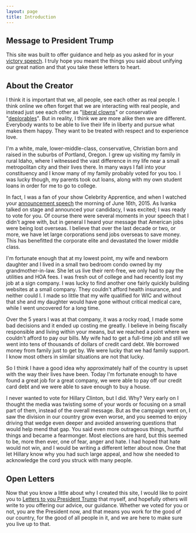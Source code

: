 ```yaml
---
layout: page
title: Introduction
---
```


## Message to President Trump

This site was built to offer guidance and help as you asked for in your [victory
speech](http://www.cnn.com/videos/politics/2016/11/08/donald-trump-entire-victory-speech-election-sot.cnn). I truly hope you meant the things you said about unifying our great
nation and that you take these letters to heart.

## About the Creator

I think it is important that we, all people, see each other as real people. I
think online we often forget that we are interacting with real people, and
instead just see each other as
"[liberal clowns](https://twitter.com/realdonaldtrump/status/622399905441583104)"
or conservative "[deplorables](http://www.cnn.com/2016/09/09/politics/hillary-clinton-donald-trump-basket-of-deplorables/)".
But in reality, I think we are more alike then we are different. Everybody wants
to be able to live their life in liberty and pursue what makes them happy. They
want to be treated with respect and to experience love.

I'm a white, male, lower-middle-class, conservative, Christian born and raised
in the suburbs of Portland, Oregon. I grew up visiting my family in rural Idaho,
where I witnessed the vast difference in my life near a small metropolitan city
and their lives there. In many ways I fall into your constituency and I know
many of my family probably voted for you too. I was lucky though, my parents
took out loans, along with my own student loans in order for me to go to
college.

In fact, I was a fan of your show Celebrity Apprentice, and when I watched your
[announcement speech](https://www.youtube.com/watch?v=q_q61B-DyPk) the morning
of June 16th, 2015. As Ivanka talked on stage and announced your candidacy, I
was excited; I was ready to vote for you. Of course there were several moments
in your speech that I didn't agree with, but in general I heard your message
that American jobs were being lost overseas. I believe that over the last decade
or two, or more, we have let large corporations send jobs overseas to save
money. This has benefitted the corporate elite and devastated the lower middle
class.

I'm fortunate enough that at my lowest point, my wife and newborn daughter and I
lived in a small two bedroom condo owned by my grandmother-in-law. She let us
live their rent-free, we only had to pay the utilities and HOA fees. I was fresh
out of college and had recently lost my job at a sign company. I was lucky to
find another one fairly quickly building websites at a small company. They
couldn't afford health insurance, and neither could I. I made so little that my
wife qualified for WIC and without that she and my daughter would have gone
without critical medical care, while I went uncovered for a long time.

Over the 5 years I was at that company, it was a rocky road, I made some bad
decisions and it ended up costing me greatly. I believe in being fiscally
responsible and living within your means, but we reached a point where we
couldn't afford to pay our bills. My wife had to get a full-time job and still
we went into tens of thousands of dollars of credit card debt. We borrowed money
from family just to get by. We were lucky that we had family support. I know
most others in similar situations are not that lucky.

So I think I have a good idea why approximately half of the country is upset
with the way their lives have been. Today I'm fortunate enough to have found a
great job for a great company, we were able to pay off our credit card debt and
we were able to save enough to buy a house.

I never wanted to vote for Hillary Clinton, but I did. Why? Very early on I
thought the media was twisting some of your words or focusing on a small part of
them, instead of the overall message. But as the campaign went on, I saw the
division in our country grow even worse, and you seemed to enjoy driving that
wedge even deeper and avoided answering questions that would help mend that gap.
You said even more outrageous things, hurtful things and became a fearmonger.
Most elections are hard, but this seemed to be, more then ever, one of fear,
anger and hate. I had hoped that hate would not win, and I would be writing a
different letter about now. One that let Hillary know why you had such large
appeal, and how she needed to acknowledge the cord you struck with many people.

## Open Letters

Now that you know a little about why I created this site, I would like to point
you to [Letters to you President Trump](/letters/) that myself, and
hopefully others will write to you offering our advice, our guidance. Whether
we voted for you or not, you are the President now, and that means you work for
the good of our country, for the good of all people in it, and we are here to
make sure you live up to that.
